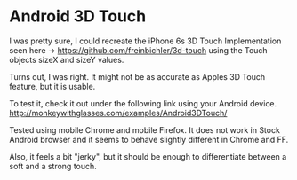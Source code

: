 # Android 3D Touch

I was pretty sure, I could recreate the iPhone 6s 3D Touch Implementation seen here -> https://github.com/freinbichler/3d-touch using the Touch objects sizeX and sizeY values.

Turns out, I was right. It might not be as accurate as Apples 3D Touch feature, but it is usable.

To test it, check it out under the following link using your Android device.
http://monkeywithglasses.com/examples/Android3DTouch/

Tested using mobile Chrome and mobile Firefox.
It does not work in Stock Android browser and it seems to behave slightly different in Chrome and FF.

Also, it feels a bit "jerky", but it should be enough to differentiate between a soft and a strong touch.